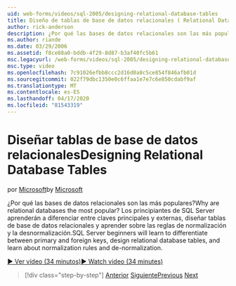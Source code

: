 ```yaml
---
uid: web-forms/videos/sql-2005/designing-relational-database-tables
title: Diseño de tablas de base de datos relacionales ( Relational Database Tables) Microsoft Docs
author: rick-anderson
description: ¿Por qué las bases de datos relacionales son las más populares? Los principiantes de SQL Server aprenderán a diferenciar entre claves principales y externas, diseñar bases de datos relacionales...
ms.author: riande
ms.date: 03/29/2006
ms.assetid: f8ce88a0-bddb-4f29-8d87-b3af40fc5b61
msc.legacyurl: /web-forms/videos/sql-2005/designing-relational-database-tables
msc.type: video
ms.openlocfilehash: 7c91026efbb8ccc2d16d0a8c5ce854f846afb01d
ms.sourcegitcommit: 022f79dbc1350e0c6ffaa1e7e7c6e850cdabf9af
ms.translationtype: MT
ms.contentlocale: es-ES
ms.lasthandoff: 04/17/2020
ms.locfileid: "81543319"
---
```

# <a name="designing-relational-database-tables"></a><span data-ttu-id="0b357-104">Diseñar tablas de base de datos relacionales</span><span class="sxs-lookup"><span data-stu-id="0b357-104">Designing Relational Database Tables</span></span>

<span data-ttu-id="0b357-105">por [Microsoft](https://github.com/microsoft)</span><span class="sxs-lookup"><span data-stu-id="0b357-105">by [Microsoft](https://github.com/microsoft)</span></span>

<span data-ttu-id="0b357-106">¿Por qué las bases de datos relacionales son las más populares?</span><span class="sxs-lookup"><span data-stu-id="0b357-106">Why are relational databases the most popular?</span></span> <span data-ttu-id="0b357-107">Los principiantes de SQL Server aprenderán a diferenciar entre claves principales y externas, diseñar tablas de base de datos relacionales y aprender sobre las reglas de normalización y la desnormalización.</span><span class="sxs-lookup"><span data-stu-id="0b357-107">SQL Server beginners will learn to differentiate between primary and foreign keys, design relational database tables, and learn about normalization rules and de-normalization.</span></span>

[<span data-ttu-id="0b357-108">&#9654; Ver vídeo (34 minutos)</span><span class="sxs-lookup"><span data-stu-id="0b357-108">&#9654; Watch video (34 minutes)</span></span>](https://channel9.msdn.com/Blogs/ASP-NET-Site-Videos/designing-relational-database-tables)

> [!div class="step-by-step"]
> <span data-ttu-id="0b357-109">[Anterior](more-about-column-data-types-and-other-properties.md)
> [Siguiente](manipulating-database-data.md)</span><span class="sxs-lookup"><span data-stu-id="0b357-109">[Previous](more-about-column-data-types-and-other-properties.md)
[Next](manipulating-database-data.md)</span></span>
